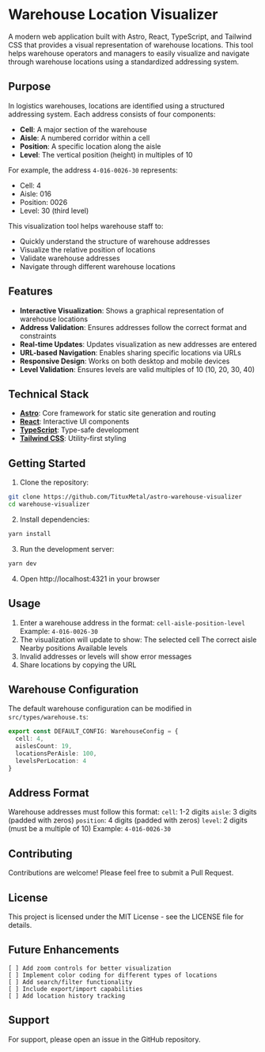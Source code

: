 # Warehouse Location Visualizer

A modern web application built with Astro, React, TypeScript, and Tailwind CSS that provides a
visual representation of warehouse locations. This tool helps warehouse operators and managers to
easily visualize and navigate through warehouse locations using a standardized addressing system.

## Purpose

In logistics warehouses, locations are identified using a structured addressing system. Each address
consists of four components:

- **Cell**: A major section of the warehouse
- **Aisle**: A numbered corridor within a cell
- **Position**: A specific location along the aisle
- **Level**: The vertical position (height) in multiples of 10

For example, the address `4-016-0026-30` represents:

- Cell: 4
- Aisle: 016
- Position: 0026
- Level: 30 (third level)

This visualization tool helps warehouse staff to:

- Quickly understand the structure of warehouse addresses
- Visualize the relative position of locations
- Validate warehouse addresses
- Navigate through different warehouse locations

## Features

- **Interactive Visualization**: Shows a graphical representation of warehouse locations
- **Address Validation**: Ensures addresses follow the correct format and constraints
- **Real-time Updates**: Updates visualization as new addresses are entered
- **URL-based Navigation**: Enables sharing specific locations via URLs
- **Responsive Design**: Works on both desktop and mobile devices
- **Level Validation**: Ensures levels are valid multiples of 10 (10, 20, 30, 40)

## Technical Stack

- **[Astro](https://astro.build/)**: Core framework for static site generation and routing
- **[React](https://reactjs.org/)**: Interactive UI components
- **[TypeScript](https://www.typescriptlang.org/)**: Type-safe development
- **[Tailwind CSS](https://tailwindcss.com/)**: Utility-first styling

## Getting Started

1. Clone the repository:

```bash
git clone https://github.com/TituxMetal/astro-warehouse-visualizer
cd warehouse-visualizer
```

2. Install dependencies:

```bash
yarn install
```

3. Run the development server:

```bash
yarn dev
```

4. Open http://localhost:4321 in your browser

## Usage

1. Enter a warehouse address in the format: `cell-aisle-position-level` Example: `4-016-0026-30`
2. The visualization will update to show: The selected cell The correct aisle Nearby positions
   Available levels
3. Invalid addresses or levels will show error messages
4. Share locations by copying the URL

## Warehouse Configuration

The default warehouse configuration can be modified in `src/types/warehouse.ts`:

```typescript
export const DEFAULT_CONFIG: WarehouseConfig = {
  cell: 4,
  aislesCount: 19,
  locationsPerAisle: 100,
  levelsPerLocation: 4
}
```

## Address Format

Warehouse addresses must follow this format: `cell`: 1-2 digits `aisle`: 3 digits (padded with
zeros) `position`: 4 digits (padded with zeros) `level`: 2 digits (must be a multiple of 10)
Example: `4-016-0026-30`

## Contributing

Contributions are welcome! Please feel free to submit a Pull Request.

## License

This project is licensed under the MIT License - see the LICENSE file for details.

## Future Enhancements

    [ ] Add zoom controls for better visualization
    [ ] Implement color coding for different types of locations
    [ ] Add search/filter functionality
    [ ] Include export/import capabilities
    [ ] Add location history tracking

## Support

For support, please open an issue in the GitHub repository.
